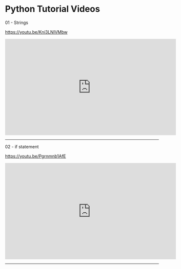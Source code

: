 # Python Tutorial Videos

01 - Strings

https://youtu.be/Kni3LNIVMbw

<iframe width="560" height="315" src="https://www.youtube.com/embed/Kni3LNIVMbw" title="YouTube video player" frameborder="0" allow="accelerometer; autoplay; clipboard-write; encrypted-media; gyroscope; picture-in-picture" allowfullscreen></iframe>

---

02 - if statement

https://youtu.be/Pgrnmnb1AfE

<iframe width="560" height="315" src="https://www.youtube.com/embed/Pgrnmnb1AfE" title="YouTube video player" frameborder="0" allow="accelerometer; autoplay; clipboard-write; encrypted-media; gyroscope; picture-in-picture" allowfullscreen></iframe>

---

